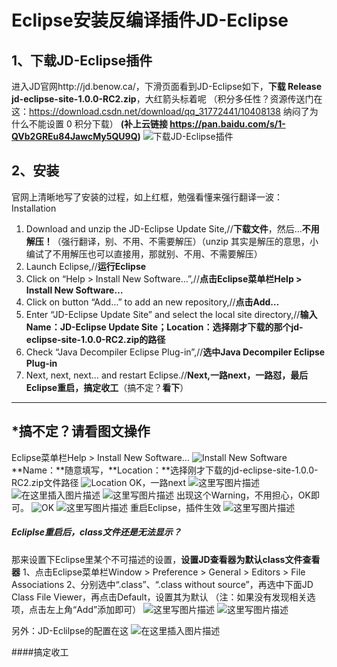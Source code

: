 # Eclipse安装反编译插件JD-Eclipse

## 1、下载JD-Eclipse插件

进入JD官网http://jd.benow.ca/，下滑页面看到JD-Eclipse如下，**下载 Release jd-eclipse-site-1.0.0-RC2.zip**，大红箭头标着呢
（积分多任性？资源传送门在这：https://download.csdn.net/download/qq_31772441/10408138
纳闷了为什么不能设置 0 积分下载）
**(补上云链接 https://pan.baidu.com/s/1-QVb2GREu84JawcMy5QU9Q)**
![下载JD-Eclipse插件](https://img-blog.csdn.net/20180511211804494?watermark/2/text/aHR0cHM6Ly9ibG9nLmNzZG4ubmV0L3FxXzMxNzcyNDQx/font/5a6L5L2T/fontsize/400/fill/I0JBQkFCMA==/dissolve/70)

## 2、安装

官网上清晰地写了安装的过程，如上红框，勉强看懂来强行翻译一波：
Installation

1. Download and unzip the JD-Eclipse Update Site,//**下载文件**，然后…**不用解压！**（强行翻译，别、不用、不需要解压）（unzip 其实是解压的意思，小编试了不用解压也可以直接用，那就别、不用、不需要解压）
2. Launch Eclipse,//**运行Eclipse**
3. Click on “Help > Install New Software…”,//**点击Eclipse菜单栏Help > Install New Software…**
4. Click on button “Add…” to add an new repository,//**点击Add…**
5. Enter “JD-Eclipse Update Site” and select the local site directory,//**输入Name：JD-Eclipse Update Site；Location：选择刚才下载的那个jd-eclipse-site-1.0.0-RC2.zip的路径**
6. Check “Java Decompiler Eclipse Plug-in”,//**选中Java Decompiler Eclipse Plug-in**
7. Next, next, next… and restart Eclipse.//**Next,一路next，一路怼，最后Eclipse重启，搞定收工**（搞不定？**看下**）

------

## *搞不定？请看图文操作

Eclipse菜单栏Help > Install New Software…
![Install New Software](https://img-blog.csdn.net/20180511222119559?watermark/2/text/aHR0cHM6Ly9ibG9nLmNzZG4ubmV0L3FxXzMxNzcyNDQx/font/5a6L5L2T/fontsize/400/fill/I0JBQkFCMA==/dissolve/70)
**Name：**随意填写，**Location：**选择刚才下载的jd-eclipse-site-1.0.0-RC2.zip文件路径
![Location](https://img-blog.csdn.net/20180511222204159?watermark/2/text/aHR0cHM6Ly9ibG9nLmNzZG4ubmV0L3FxXzMxNzcyNDQx/font/5a6L5L2T/fontsize/400/fill/I0JBQkFCMA==/dissolve/70)
OK，一路next
![这里写图片描述](https://img-blog.csdn.net/20180511222226234?watermark/2/text/aHR0cHM6Ly9ibG9nLmNzZG4ubmV0L3FxXzMxNzcyNDQx/font/5a6L5L2T/fontsize/400/fill/I0JBQkFCMA==/dissolve/70)
![在这里插入图片描述](https://img-blog.csdnimg.cn/20200416100921811.png?x-oss-process=image/watermark,type_ZmFuZ3poZW5naGVpdGk,shadow_10,text_aHR0cHM6Ly9ibG9nLmNzZG4ubmV0L3FxXzMxNzcyNDQx,size_16,color_FFFFFF,t_70)
![这里写图片描述](https://img-blog.csdn.net/20180511222241585?watermark/2/text/aHR0cHM6Ly9ibG9nLmNzZG4ubmV0L3FxXzMxNzcyNDQx/font/5a6L5L2T/fontsize/400/fill/I0JBQkFCMA==/dissolve/70)
出现这个Warning，不用担心，OK即可。
![OK](https://img-blog.csdn.net/20180511211825845?watermark/2/text/aHR0cHM6Ly9ibG9nLmNzZG4ubmV0L3FxXzMxNzcyNDQx/font/5a6L5L2T/fontsize/400/fill/I0JBQkFCMA==/dissolve/70)
![这里写图片描述](https://img-blog.csdn.net/20180511222247645?watermark/2/text/aHR0cHM6Ly9ibG9nLmNzZG4ubmV0L3FxXzMxNzcyNDQx/font/5a6L5L2T/fontsize/400/fill/I0JBQkFCMA==/dissolve/70)
重启Eclipse，插件生效
![这里写图片描述](https://img-blog.csdn.net/20180511222254508?watermark/2/text/aHR0cHM6Ly9ibG9nLmNzZG4ubmV0L3FxXzMxNzcyNDQx/font/5a6L5L2T/fontsize/400/fill/I0JBQkFCMA==/dissolve/70)

##### Ecliplse重启后，class文件还是无法显示？

那来设置下Eclipse里某个不可描述的设置，**设置JD查看器为默认class文件查看器**
1、点击Eclipse菜单栏Window > Preference > General > Editors > File Associations
2、分别选中“.class”、“.class without source”，再选中下面JD Class File Viewer，再点击Default，设置其为默认
（注：如果没有发现相关选项，点击左上角“Add”添加即可）
![这里写图片描述](https://img-blog.csdn.net/2018051121183225?watermark/2/text/aHR0cHM6Ly9ibG9nLmNzZG4ubmV0L3FxXzMxNzcyNDQx/font/5a6L5L2T/fontsize/400/fill/I0JBQkFCMA==/dissolve/70)
![这里写图片描述](https://img-blog.csdn.net/20180511211841488?watermark/2/text/aHR0cHM6Ly9ibG9nLmNzZG4ubmV0L3FxXzMxNzcyNDQx/font/5a6L5L2T/fontsize/400/fill/I0JBQkFCMA==/dissolve/70)

另外：JD-Eclilpse的配置在这
![在这里插入图片描述](https://img-blog.csdnimg.cn/20200416104215984.jpg?x-oss-process=image/watermark,type_ZmFuZ3poZW5naGVpdGk,shadow_10,text_aHR0cHM6Ly9ibG9nLmNzZG4ubmV0L3FxXzMxNzcyNDQx,size_16,color_FFFFFF,t_70)

\####搞定收工